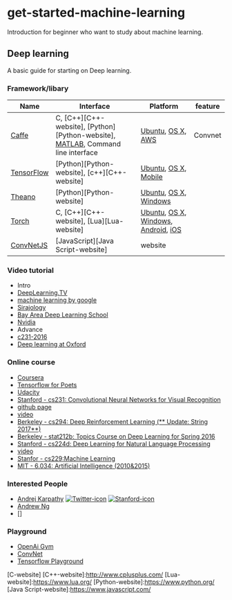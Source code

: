 # get-started-machine-learning

Introduction for beginner who want to study about machine learning.

## Deep learning
A basic guide for starting on Deep learning.

### Framework/libary

Name                                | Interface                                         | Platform            | feature
------------------------------------|---------------------------------------------------|---------------------|------------
[Caffe][Caffe-website]              | C, [C++][C++-website], [Python][Python-website], [MATLAB][MATLAB-website], Command line interface    | [Ubuntu][Ubuntu-website], [OS X][OS X-website], [AWS][AWS-website]   | Convnet
[TensorFlow][TensorFlow-website]    | [Python][Python-website], [c++][C++-website]      | [Ubuntu][Ubuntu-website], [OS X][OS X-website], [Mobile][Tensorflow-mobile-website] |
[Theano][Theano-website] | [Python][Python-website] | [Ubuntu][Ubuntu-website], [OS X][OS X-website], [Windows][Windows-website] | 
[Torch][Torch-website] | C, [C++][C++-website], [Lua][Lua-website] | [Ubuntu][Ubuntu-website], [OS X][OS X-website], [Windows][Windows-website], [Android][Android-website], [iOS][iOS-website]
[ConvNetJS][ConvNetJS-website] | [JavaScript][Java Script-website] | website |

### Video tutorial
 - Intro
  - [DeepLearning.TV](https://www.youtube.com/watch?v=b99UVkWzYTQ&list=PLjJh1vlSEYgvGod9wWiydumYl8hOXixNu)
  - [machine learning by google](https://www.youtube.com/watch?v=cSKfRcEDGUs&list=PLOU2XLYxmsIIuiBfYad6rFYQU_jL2ryal&index=2)
  - [Sirajology](https://www.youtube.com/channel/UCWN3xxRkmTPmbKwht9FuE5A)
  - [Bay Area Deep Learning School](https://www.youtube.com/playlist?list=PLrE1razUE9q151v_k-HnidYbPV45T8JCv)
  - [Nvidia](https://www.youtube.com/watch?v=yjhj7bAj9hs&list=PLZHnYvH1qtOYVT0NU20-H2duPe6_64tFm)
 - Advance
  - [c231-2016](https://www.youtube.com/watch?v=g-PvXUjD6qg&list=PLlJy-eBtNFt6EuMxFYRiNRS07MCWN5UIA)
  - [Deep learning at Oxford](https://www.youtube.com/watch?v=dV80NAlEins&list=PLE6Wd9FR--EfW8dtjAuPoTuPcqmOV53Fu)
  
### Online course

  - [Coursera](https://www.coursera.org/courses?query=deep%20learning)
  - [Tensorflow for Poets](https://codelabs.developers.google.com/codelabs/tensorflow-for-poets/index.html?index=..%2F..%2Findex#0)
  - [Udacity](https://www.udacity.com/course/deep-learning--ud730)
  - [Stanford - cs231: Convolutional Neural Networks for Visual Recognition](http://cs231n.stanford.edu/)
  - [github page](http://cs231n.github.io/)
  - [video](https://www.youtube.com/watch?v=g-PvXUjD6qg&list=PLlJy-eBtNFt6EuMxFYRiNRS07MCWN5UIA)
  - [Berkeley - cs294: Deep Reinforcement Learning (** Update: String 2017**)](http://rll.berkeley.edu/deeprlcourse/)
  - [Berkeley - stat212b: Topics Course on Deep Learning for Spring 2016](https://github.com/joanbruna/stat212b)
  - [Stanford - cs224d: Deep Learning for Natural Language Processing](http://cs224d.stanford.edu/)
  - [video](https://www.youtube.com/watch?v=Qy0oEkCZkBI&list=PLlJy-eBtNFt4CSVWYqscHDdP58M3zFHIG)
  - [Stanfor - cs229:Machine Learning](http://cs229.stanford.edu/)
  - [MIT - 6.034: Artificial Intelligence (2010&2015)](https://ocw.mit.edu/courses/electrical-engineering-and-computer-science/6-034-artificial-intelligence-fall-2010/index.htm)
  
### Interested People
 - [Andrej Karpathy](http://cs.stanford.edu/people/karpathy/) [![Twitter-icon]][Twitter-Andrej Karpathy] [![Stanford-icon]][Stanford-Andrej Karpathy]
 - [Andrew Ng](http://www.andrewng.org/)
 - []

### Playground
 - [OpenAi Gym](https://gym.openai.com/)
 - [ConvNet](http://cs.stanford.edu/people/karpathy/convnetjs/)
 - [Tensorflow Playground](playground.tensorflow.org/)

[C-website]
[C++-website]:http://www.cplusplus.com/ 
[Lua-website]:https://www.lua.org/
[Python-website]:https://www.python.org/
[Java Script-website]:https://www.javascript.com/

[Caffe-website]:http://caffe.berkeleyvision.org/
[TensorFlow-website]:https://www.tensorflow.org/
[TensorFLow-mobile-website]:https://www.tensorflow.org/mobile.html
[Theano-website]:http://deeplearning.net/software/theano/
[Torch-website]:http://torch.ch/
[ConvNetJS-website]:http://cs.stanford.edu/people/karpathy/convnetjs/


[AWS-website]:https://aws.amazon.com/
[iOS-website]:https://developer.apple.com/
[MATLAB-website]:https://www.mathworks.com/products/matlab/
[Ubuntu-website]:http://www.ubuntu.com/
[OS X-website]:http://www.apple.com/macos/sierra/
[Android-website]:https://developer.android.com/index.html
[Windows-website]:https://www.microsoft.com/en-us/windows/

[Twitter-icon]: https://twitter.com/favicon.ico
[Twitter-Andrej Karpathy]: https://twitter.com/karpathy

[Stanford-icon]:http://stanford.edu/favicon.ico
[Stanford-Andrej Karpathy]: http://cs.stanford.edu/people/karpathy/
